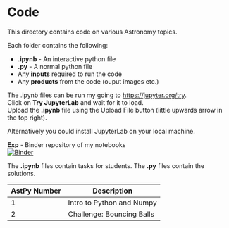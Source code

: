 # Code

This directory contains code on various Astronomy topics.

Each folder contains the following:

* **.ipynb** - An interactive python file
* **.py** - A normal python file
* Any **inputs** required to run the code
* Any **products** from the code (ouput images etc.)

The .ipynb files can be run my going to https://jupyter.org/try.  
Click on **Try JupyterLab** and wait for it to load.  
Upload the **.ipynb** file using the Upload File button (little upwards arrow in the top right).

Alternatively you could install JupyterLab on your local machine.

**Exp** - Binder repository of my notebooks  
[![Binder](https://mybinder.org/badge_logo.svg)](https://mybinder.org/v2/gh/DimitriosAstro/Astronomy/master)

The **.ipynb** files contain tasks for students. The **.py** files contain the solutions.

AstPy Number | Description
------------ | -------------
1 | Intro to Python and Numpy
2 | Challenge: Bouncing Balls
